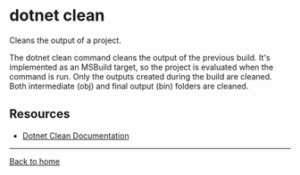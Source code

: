 # dotnet clean

Cleans the output of a project.

The dotnet clean command cleans the output of the previous build. It's implemented as an MSBuild target, so the project is evaluated when the command is run. Only the outputs created during the build are cleaned. Both intermediate (obj) and final output (bin) folders are cleaned.

## Resources

- [Dotnet Clean Documentation](https://docs.microsoft.com/en-us/dotnet/core/tools/dotnet-clean)

---

[Back to home](../README.md)